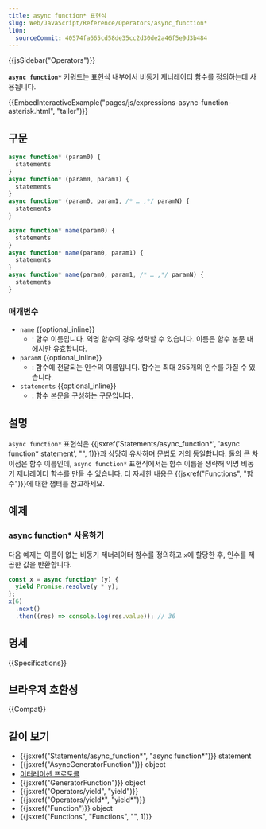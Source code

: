 ```yaml
---
title: async function* 표현식
slug: Web/JavaScript/Reference/Operators/async_function*
l10n:
  sourceCommit: 40574fa665cd58de35cc2d30de2a46f5e9d3b484
---
```


{{jsSidebar("Operators")}}

**`async function*`** 키워드는 표현식 내부에서 비동기 제너레이터 함수를 정의하는데 사용됩니다.

{{EmbedInteractiveExample("pages/js/expressions-async-function-asterisk.html", "taller")}}

## 구문

```js
async function* (param0) {
  statements
}
async function* (param0, param1) {
  statements
}
async function* (param0, param1, /* … ,*/ paramN) {
  statements
}

async function* name(param0) {
  statements
}
async function* name(param0, param1) {
  statements
}
async function* name(param0, param1, /* … ,*/ paramN) {
  statements
}
```

### 매개변수

- `name` {{optional_inline}}
  - : 함수 이름입니다. 익명 함수의 경우 생략할 수 있습니다. 이름은 함수 본문 내에서만 유효합니다.
- `paramN` {{optional_inline}}
  - : 함수에 전달되는 인수의 이름입니다. 함수는 최대 255개의 인수를 가질 수 있습니다.
- `statements` {{optional_inline}}
  - : 함수 본문을 구성하는 구문입니다.

## 설명

`async function*` 표현식은 {{jsxref('Statements/async_function*', 'async function* statement', "", 1)}}과 상당히 유사하며 문법도 거의 동일합니다. 둘의 큰 차이점은 함수 이름인데, `async function*` 표현식에서는 함수 이름을 생략해 익명 비동기 제너레이터 함수를 만들 수 있습니다. 더 자세한 내용은 {{jsxref("Functions", "함수")}}에 대한 챕터를 참고하세요.

## 예제

### async function\* 사용하기

다음 예제는 이름이 없는 비동기 제너레이터 함수를 정의하고 `x`에 할당한 후, 인수를 제곱한 값을 반환합니다.

```js
const x = async function* (y) {
  yield Promise.resolve(y * y);
};
x(6)
  .next()
  .then((res) => console.log(res.value)); // 36
```

## 명세

{{Specifications}}

## 브라우저 호환성

{{Compat}}

## 같이 보기

- {{jsxref("Statements/async_function*", "async function*")}} statement
- {{jsxref("AsyncGeneratorFunction")}} object
- [이터레이션 프로토콜](/ko/docs/Web/JavaScript/Reference/Iteration_protocols)
- {{jsxref("GeneratorFunction")}} object
- {{jsxref("Operators/yield", "yield")}}
- {{jsxref("Operators/yield*", "yield*")}}
- {{jsxref("Function")}} object
- {{jsxref("Functions", "Functions", "", 1)}}
